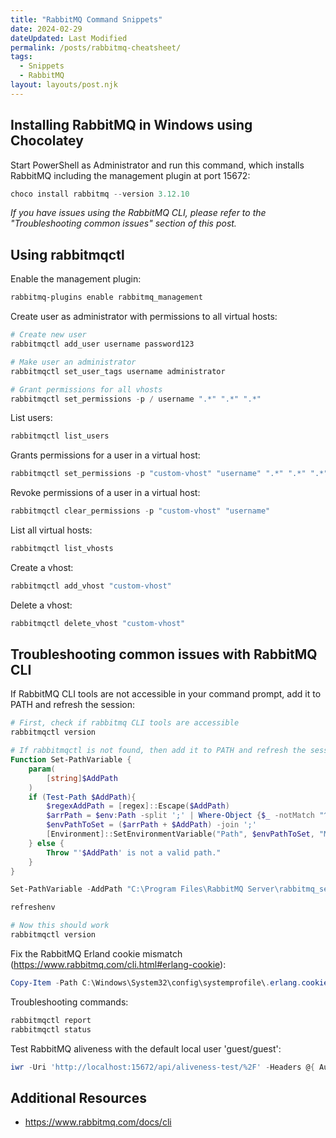 ```yaml
---
title: "RabbitMQ Command Snippets"
date: 2024-02-29
dateUpdated: Last Modified
permalink: /posts/rabbitmq-cheatsheet/
tags:
  - Snippets
  - RabbitMQ
layout: layouts/post.njk
---
```


## Installing RabbitMQ in Windows using Chocolatey

Start PowerShell as Administrator and run this command, which installs RabbitMQ including the management plugin at port 15672:
```powershell
choco install rabbitmq --version 3.12.10
```

*If you have issues using the RabbitMQ CLI, please refer to the "Troubleshooting common issues" section of this post.*
## Using rabbitmqctl

Enable the management plugin:
```powershell
rabbitmq-plugins enable rabbitmq_management
```

Create user as administrator with permissions to all virtual hosts:
```powershell
# Create new user
rabbitmqctl add_user username password123

# Make user an administrator
rabbitmqctl set_user_tags username administrator

# Grant permissions for all vhosts
rabbitmqctl set_permissions -p / username ".*" ".*" ".*"
```

List users:
```powershell
rabbitmqctl list_users
```

Grants permissions for a user in a virtual host:
```powershell
rabbitmqctl set_permissions -p "custom-vhost" "username" ".*" ".*" ".*"
```

Revoke permissions of a user in a virtual host:
```powershell
rabbitmqctl clear_permissions -p "custom-vhost" "username"
```

List all virtual hosts:
```powershell
rabbitmqctl list_vhosts
```

Create a vhost:
```powershell
rabbitmqctl add_vhost "custom-vhost"
```

Delete a vhost:
```powershell
rabbitmqctl delete_vhost "custom-vhost"
```

## Troubleshooting common issues with RabbitMQ CLI

If RabbitMQ CLI tools are not accessible in your command prompt, add it to PATH and refresh the session:
```powershell
# First, check if rabbitmq CLI tools are accessible
rabbitmqctl version

# If rabbitmqctl is not found, then add it to PATH and refresh the session
Function Set-PathVariable {
    param(
        [string]$AddPath
    )
    if (Test-Path $AddPath){
        $regexAddPath = [regex]::Escape($AddPath)
        $arrPath = $env:Path -split ';' | Where-Object {$_ -notMatch "^$regexAddPath\\?"}
        $envPathToSet = ($arrPath + $AddPath) -join ';'
		[Environment]::SetEnvironmentVariable("Path", $envPathToSet, "Machine")
    } else {
        Throw "'$AddPath' is not a valid path."
    }
}

Set-PathVariable -AddPath "C:\Program Files\RabbitMQ Server\rabbitmq_server-3.12.10\sbin"

refreshenv

# Now this should work
rabbitmqctl version
```

Fix the RabbitMQ Erland cookie mismatch (https://www.rabbitmq.com/cli.html#erlang-cookie):
```powershell
Copy-Item -Path C:\Windows\System32\config\systemprofile\.erlang.cookie -Destination C:\Users\$Env:UserName -force
```

Troubleshooting commands:
```powershell
rabbitmqctl report
rabbitmqctl status
```

Test RabbitMQ aliveness with the default local user 'guest/guest':
```powershell
iwr -Uri 'http://localhost:15672/api/aliveness-test/%2F' -Headers @{ Authorization = "Basic "+ [System.Convert]::ToBase64String([System.Text.Encoding]::ASCII.GetBytes("guest:guest")) } -UseBasicParsing
```

## Additional Resources

- https://www.rabbitmq.com/docs/cli
